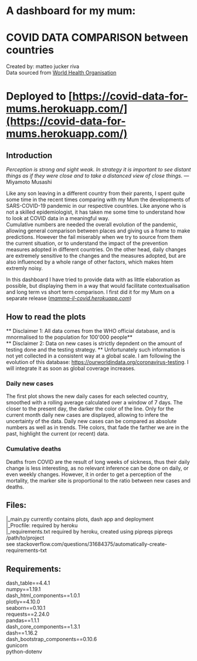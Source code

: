 
# A dashboard for my mum:  
# COVID DATA COMPARISON  between countries
Created by: matteo jucker riva   
Data sourced from [World Health Organisation](https://covid19.who.int/WHO-COVID-19-global-data.csv)    
   
# Deployed to [https://covid-data-for-mums.herokuapp.com/](https://covid-data-for-mums.herokuapp.com/)  
   
## Introduction
*Perception is strong and sight weak. In strategy it is important to see distant things as if they were close and to take a distanced view of close things.*
― Miyamoto Musashi

Like any son leaving in a different country from their parents, I spent quite some time in the recent times comparing with my Mum the developments of SARS-COVID-19 pandemic in our respective countries.
Like anyone who is not a skilled epidemiologist, it has taken me some time to understand how to look at COVID data in a meaningful way.    
Cumulative numbers are needed the overall evolution of the pandemic, allowing general comparison between places and giving us a frame to make predictions. However the fail miserably when we try to source from them the current situation, or to understand the impact of the prevention measures adopted in different countries. On the other head, daily changes are extremely sensitive to the changes and the measures adopted, but are also influenced by a whole range of other factors, which makes htem extremly noisy.   
   
In this dashboard I have tried to provide data with as little elaboration as possible, but displaying them in a way that would facilitate contextualisation and long term vs short term comparison. I first did it for my Mum on a separate release (*_[mamma-il-covid.herokuapp.com](mamma-il-covid.herokuapp.com)_*)

## How to read the plots

** Disclaimer 1: All data comes from the WHO official database, and is mnormalised to the population for 100'000 people**  
** Disclaimer 2: Data on new cases is strictly depndent on the amount of testing done and the testing strategy. ** Unfortunately such information is not yet collected in a consistent way at a global scale. I am following the evolution of this database: https://ourworldindata.org/coronavirus-testing. I will integrate it as soon as global coverage increases.

### Daily new cases
The first plot shows the new daily cases for each selected country, smoothed with a rolling average calculated over a window of 7 days. The closer to the present day, the darker the color of the line. Only for the current month daily new cases are displayed, allowing to infere the uncertainty of the data. Daily new cases can be compared as absolute numbers as well as in trends. THe colors, that fade the farther we are in the past, highlight the current (or recent) data.

### Cumulative deaths
Deaths from COVID are the result of long weeks of sickness, thus their daily change is less interesting, as no relevant inference can be done on daily, or even weekly changes. However, it in order to get a perception of the mortality, the marker site is proportional to the ratio between new cases and deaths.


## Files:  
|_main.py currently contains plots, dash app and deployment   
|_Procfile: required by heroku   
|_requirements.txt required by heroku, created using pipreqs pipreqs /path/to/project   
   see stackoverflow.com/questions/31684375/automatically-create-requirements-txt

## Requirements:

dash_table==4.4.1  
numpy==1.19.1  
dash_html_components==1.0.1  
plotly==4.10.0  
seaborn==0.10.1  
requests==2.24.0  
pandas==1.1.1   
dash_core_components==1.3.1  
dash==1.16.2  
dash_bootstrap_components==0.10.6  
gunicorn  
python-dotenv  


